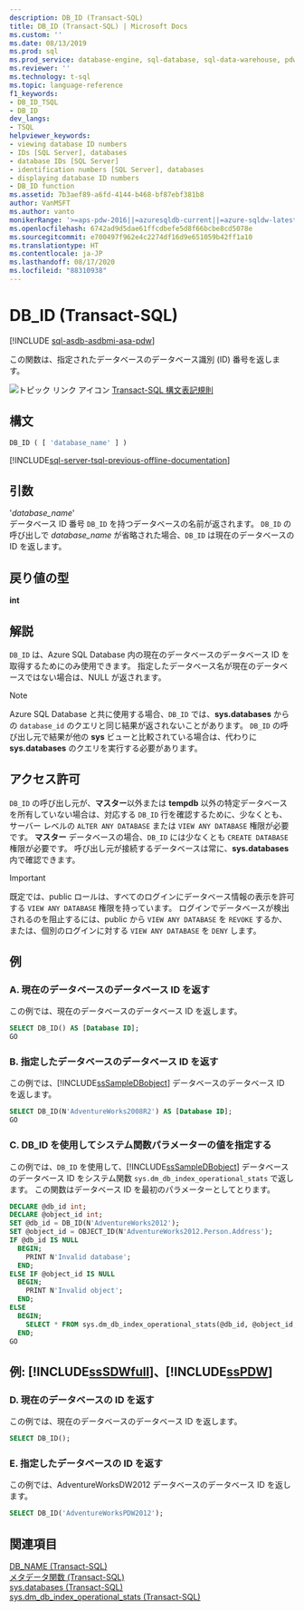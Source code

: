 ```yaml
---
description: DB_ID (Transact-SQL)
title: DB_ID (Transact-SQL) | Microsoft Docs
ms.custom: ''
ms.date: 08/13/2019
ms.prod: sql
ms.prod_service: database-engine, sql-database, sql-data-warehouse, pdw
ms.reviewer: ''
ms.technology: t-sql
ms.topic: language-reference
f1_keywords:
- DB_ID_TSQL
- DB_ID
dev_langs:
- TSQL
helpviewer_keywords:
- viewing database ID numbers
- IDs [SQL Server], databases
- database IDs [SQL Server]
- identification numbers [SQL Server], databases
- displaying database ID numbers
- DB_ID function
ms.assetid: 7b3aef89-a6fd-4144-b468-bf87ebf381b8
author: VanMSFT
ms.author: vanto
monikerRange: '>=aps-pdw-2016||=azuresqldb-current||=azure-sqldw-latest||>=sql-server-2016||=sqlallproducts-allversions||>=sql-server-linux-2017||=azuresqldb-mi-current'
ms.openlocfilehash: 6742ad9d5dae61ffcdbefe5d8f66bcbe8cd5078e
ms.sourcegitcommit: e700497f962e4c2274df16d9e651059b42ff1a10
ms.translationtype: HT
ms.contentlocale: ja-JP
ms.lasthandoff: 08/17/2020
ms.locfileid: "88310938"
---
```

# <a name="db_id-transact-sql"></a>DB_ID (Transact-SQL)
[!INCLUDE [sql-asdb-asdbmi-asa-pdw](../../includes/applies-to-version/sql-asdb-asdbmi-asa-pdw.md)]

この関数は、指定されたデータベースのデータベース識別 (ID) 番号を返します。
  
![トピック リンク アイコン](../../database-engine/configure-windows/media/topic-link.gif "トピック リンク アイコン") [Transact-SQL 構文表記規則](../../t-sql/language-elements/transact-sql-syntax-conventions-transact-sql.md)
  
## <a name="syntax"></a>構文  
  
```sql
DB_ID ( [ 'database_name' ] )   
```  
  
[!INCLUDE[sql-server-tsql-previous-offline-documentation](../../includes/sql-server-tsql-previous-offline-documentation.md)]

## <a name="arguments"></a>引数
'*database_name*'  
データベース ID 番号 `DB_ID` を持つデータベースの名前が返されます。 `DB_ID` の呼び出しで *database_name* が省略された場合、`DB_ID` は現在のデータベースの ID を返します。
  
## <a name="return-types"></a>戻り値の型
**int**

## <a name="remarks"></a>解説
`DB_ID` は、Azure SQL Database 内の現在のデータベースのデータベース ID を取得するためにのみ使用できます。 指定したデータベース名が現在のデータベースではない場合は、NULL が返されます。

> [!NOTE]
> Azure SQL Database と共に使用する場合、`DB_ID` では、**sys.databases** からの `database_id` のクエリと同じ結果が返されないことがあります。 `DB_ID` の呼び出し元で結果が他の **sys** ビューと比較されている場合は、代わりに **sys.databases** のクエリを実行する必要があります。
  
## <a name="permissions"></a>アクセス許可  
`DB_ID` の呼び出し元が、**マスター**以外または **tempdb** 以外の特定データベースを所有していない場合は、対応する `DB_ID` 行を確認するために、少なくとも、サーバー レベルの `ALTER ANY DATABASE` または `VIEW ANY DATABASE` 権限が必要です。 **マスター** データベースの場合、`DB_ID` には少なくとも `CREATE DATABASE` 権限が必要です。 呼び出し元が接続するデータベースは常に、**sys.databases** 内で確認できます。
  
> [!IMPORTANT]  
>  既定では、public ロールは、すべてのログインにデータベース情報の表示を許可する `VIEW ANY DATABASE` 権限を持っています。 ログインでデータベースが検出されるのを阻止するには、public から `VIEW ANY DATABASE` を `REVOKE` するか、または、個別のログインに対する `VIEW ANY DATABASE` を `DENY` します。  
  
## <a name="examples"></a>例  
  
### <a name="a-returning-the-database-id-of-the-current-database"></a>A. 現在のデータベースのデータベース ID を返す  
この例では、現在のデータベースのデータベース ID を返します。
  
```sql
SELECT DB_ID() AS [Database ID];  
GO  
```  
  
### <a name="b-returning-the-database-id-of-a-specified-database"></a>B. 指定したデータベースのデータベース ID を返す  
この例では、[!INCLUDE[ssSampleDBobject](../../includes/sssampledbobject-md.md)] データベースのデータベース ID を返します。
  
```sql
SELECT DB_ID(N'AdventureWorks2008R2') AS [Database ID];  
GO  
```  
  
### <a name="c-using-db_id-to-specify-the-value-of-a-system-function-parameter"></a>C. DB_ID を使用してシステム関数パラメーターの値を指定する  
この例では、`DB_ID` を使用して、[!INCLUDE[ssSampleDBobject](../../includes/sssampledbobject-md.md)] データベースのデータベース ID をシステム関数 `sys.dm_db_index_operational_stats` で返します。 この関数はデータベース ID を最初のパラメーターとしてとります。
  
```sql
DECLARE @db_id int;  
DECLARE @object_id int;  
SET @db_id = DB_ID(N'AdventureWorks2012');  
SET @object_id = OBJECT_ID(N'AdventureWorks2012.Person.Address');  
IF @db_id IS NULL   
  BEGIN;  
    PRINT N'Invalid database';  
  END;  
ELSE IF @object_id IS NULL  
  BEGIN;  
    PRINT N'Invalid object';  
  END;  
ELSE  
  BEGIN;  
    SELECT * FROM sys.dm_db_index_operational_stats(@db_id, @object_id, NULL, NULL);  
  END;  
GO  
```  
  
## <a name="examples-sssdwfull-and-sspdw"></a>例: [!INCLUDE[ssSDWfull](../../includes/sssdwfull-md.md)]、[!INCLUDE[ssPDW](../../includes/sspdw-md.md)]  
  
### <a name="d-return-the-id-of-the-current-database"></a>D. 現在のデータベースの ID を返す  
この例では、現在のデータベースのデータベース ID を返します。
  
```sql
SELECT DB_ID();  
```  
  
### <a name="e-return-the-id-of-a-named-database"></a>E. 指定したデータベースの ID を返す  
この例では、AdventureWorksDW2012 データベースのデータベース ID を返します。
  
```sql
SELECT DB_ID('AdventureWorksPDW2012');  
```  
  
## <a name="see-also"></a>関連項目
[DB_NAME &#40;Transact-SQL&#41;](../../t-sql/functions/db-name-transact-sql.md)  
[メタデータ関数 &#40;Transact-SQL&#41;](../../t-sql/functions/metadata-functions-transact-sql.md)  
[sys.databases &#40;Transact-SQL&#41;](../../relational-databases/system-catalog-views/sys-databases-transact-sql.md)  
[sys.dm_db_index_operational_stats &#40;Transact-SQL&#41;](../../relational-databases/system-dynamic-management-views/sys-dm-db-index-operational-stats-transact-sql.md)
  
  

